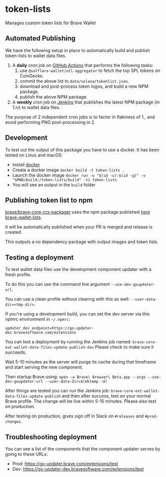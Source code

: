 # token-lists

Manages custom token lists for Brave Wallet

## Automated Publishing

We have the following setup in place to automatically build and publish
token-lists to wallet data files.

1. A **daily** cron job on [GitHub Actions](https://github.com/brave/token-lists/blob/main/.github/workflows/solana-tokenlist.yml) that performs the following tasks:
   1. use `@solflare-wallet/utl-aggregator` to fetch the top SPL tokens on CoinGecko.
   2. commit the above list to `data/solana/tokenlist.json`.
   3. download and post-process token logos, and build a new NPM package.
   4. publish the above NPM package.
2. A **weekly** cron job on [Jenkins](https://github.com/brave/devops/blob/master/jenkins/jobs/extensions/brave-core-ext-wallet-data-files-update-publish.yml) that publishes the latest NPM package
  (in 1.iv) to wallet data files.

The purpose of 2 independent cron jobs is to factor in flakiness of 1., and
avoid performing PNG post-processing in 2.

## Development

To test out the output of this package you have to use a docker. It has been
tested on Linux and macOS:

- Install [docker](https://runnable.com/docker/)
- Create a docker image `docker build -t token-lists .`
- Launch the docker image `docker run -u "$(id -u):$(id -g)" -v "$PWD/build:/token-lists/build" -ti token-lists`
- You will see an output in the `build` folder

## Publishing token list to npm

[brave/brave-core-crx-packager](https://github.com/brave/brave-core-crx-packager) uses the npm package published [here brave-wallet-lists](https://www.npmjs.com/package/brave-wallet-lists).

It will be automatically published when your PR is merged and release is created.

This outputs a no dependency package with output images and token lists.

## Testing a deployment

To test wallet data files use the development component updater with a fresh profile.

To do this you can use the command line argument `--use-dev-goupdater-url`.

You can use a clean profile without clearing with this as well: `--user-data-dir=<tmp-dir>`.

If you're using a development build, you can set the dev server via this npmrc environment in `~/.npmrc`:

`updater_dev_endpoint=https://go-updater-dev.bravesoftware.com/extensions`

You can test a deployment by running the Jenkins job named:
`brave-core-ext-wallet-data-files-update-publish-dev`
Please check to make sure it succeeds.

Wait 5-10 minutes as the server will purge its cache during that timeframe and start serving the new component.

Then startup Brave using:
`open -a Brave\ Browser\ Beta.app --args --use-dev-goupdater-url --user-data-dir=$(mktemp -d)`

After things are tested you can run the Jenkins job: `brave-core-ext-wallet-data-files-update-publish` and then after success, test on your normal Brave profile.
The change will be live within 5-10 minutes. Please also test on production.

After testing on production, gives sign off in Slack on `#releases` and `#prod-changes`.

## Troubleshooting deployment

You can see a list of the components that the component updater serves by going to these URLs:

- Prod: https://go-updater.brave.com/extensions/test
- Dev: https://go-updater-dev.bravesoftware.com/extensions/test

